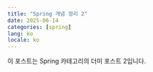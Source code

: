 ```yaml
---
title: "Spring 개념 정리 2"
date: 2025-06-14
categories: [spring]
lang: ko
locale: ko
---
```

이 포스트는 Spring 카테고리의 더미 포스트 2입니다.
